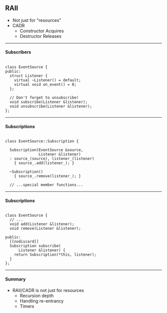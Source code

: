 ## RAII

* Not just for "resources"
* CADR
  - Constructor Acquires
  - Destructor Releases

---

#### Subscribers

<pre><code class="cpp" data-line-numbers="|3-6|8-10" data-trim>
class EventSource {
public:
  struct Listener {
    virtual ~Listener() = default;
    virtual void on_event() = 0;
  };

  // Don't forget to unsubscribe!
  void subscribe(Listener &listener);
  void unsubscribe(Listener &listener);
};
</code></pre>

---

#### Subscriptions

<pre><code class="cpp" data-line-numbers="|6|9|11" data-trim>
class EventSource::Subscription {

  Subscription(EventSource &source, 
               Listener &listener)
  : source_(source), listener_(listener) 
    { source_.add(listener_); }

  ~Subscription()
    { source_.remove(listener_); }

  // ...special member functions...
</code></pre>

---

#### Subscriptions

<pre><code class="cpp" data-line-numbers="|7-11" data-trim>
class EventSource {
  // ...
  void add(Listener &listener);
  void remove(Listener &listener);

public:
  [[nodiscard]]
  Subscription subscribe(
      Listener &listener) {
    return Subscription(*this, listener);
  }
};
</code></pre>

---

#### Summary

- RAII/CADR is not just for resources
  - Recursion depth
  - Handling re-entrancy
  - Timers
